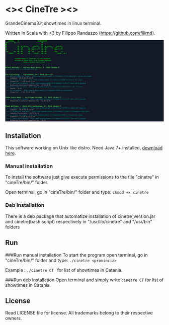 # <>< CineTre ><>

GrandeCinema3.it showtimes in linux terminal.

Written in Scala with <3 by Filippo Randazzo (https://github.com/filirnd).


![alt text](https://github.com/filirnd/cineTre/blob/master/images/Screenshot%20-%2002052016%20-%2016:57:49.png "Screenshot of cineTre")



## Installation

This software working on Unix like distro.
Need Java 7+ installed, [download here](http://java.com/en/download/).

### Manual installation
To install the software just give execute permissions to the file "cinetre" in "cineTre/bin/" folder.

Open terminal, go in "cineTre/bin/" folder and type:  `` chmod +x cinetre ``

### Deb Installation
There is a deb package that automatize installation of cinetre_version.jar and cinetre(bash script) respectively in "/usr/lib/cinetre" and "/usr/bin" folders


## Run
###Run manual installation
To start the program open terminal, go in "cineTre/bin/" folder and type:
``./cinetre <provincia> `` 

Example : ``./cinetre CT `` for list of showtimes in Catania.

###Run deb installation
Open terminal and simply write ``cinetre CT`` for list of showtimes in Catania.

## License
Read LICENSE file for license.
All trademarks belong to their respective owners.
